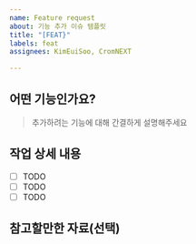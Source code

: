 ```yaml
---
name: Feature request
about: 기능 추가 이슈 템플릿
title: "[FEAT}"
labels: feat
assignees: KimEuiSoo, CromNEXT

---
```


## 어떤 기능인가요?

> 추가하려는 기능에 대해 간결하게 설명해주세요

## 작업 상세 내용

- [ ] TODO
- [ ] TODO
- [ ] TODO

## 참고할만한 자료(선택)
